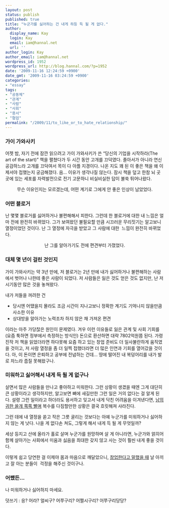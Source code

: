 ```yaml
---
layout: post
status: publish
published: true
title: "누군가를 싫어하는 건 내게 하등 득 될 게 없다."
author:
  display_name: Kay
  login: Kay
  email: iam@hannal.net
  url: ''
author_login: Kay
author_email: iam@hannal.net
wordpress_id: 1952
wordpress_url: http://blog.hannal.com/?p=1952
date: '2009-11-16 12:24:59 +0900'
date_gmt: '2009-11-16 03:24:59 +0900'
categories:
- "essay"
tags:
- "공동체"
- "관계"
- "사람"
- "사회"
- "용서"
- "협업"
permalink: "/2009/11/to_like_or_to_hate_relationship/"
---
```

<h3>가이 가와사키</h3>
<p>어젯 밤, 자기 전에 잠깐 읽으려고 가이 가와사키가 쓴 “당신의 기업을 시작하라(The art of the start)” 책을 펼쳤다가 두 시간 동안 고개를 끄덕였다. 졸아서가 아니라 연신 공감하느라 고개를 끄덕여서 목이 다 아플 지경이다. 나온 지도 꽤 된 이 좋은 책을 왜 이제서야 접했는지 궁금해졌다. 음... 이유가 생각나질 않는다. 잠시 책을 덮고 한참 뇌 곳곳에 있는 세포를 자력발전으로 전기 고문하니 비실비실한 답이 불쑥 튀어나왔다.</p>
<p style="text-align: center;">무슨 이유인지는 모르겠는데, 어떤 계기로 그에게 안 좋은 인상이 남았었다.</p>
<h3>어떤 블로거</h3>
<p>난 몇몇 블로거를 싫어하거나 불편해해서 피한다. 그런데 한 블로거에 대한 내 느낌은 얼마 전에 완전히 바뀌었다. 그가 보여왔던 불필요할 만큼 시끄러운 무리짓기는 알고보니 열정이었던 것이다. 난 그 열정에 자극을 받았고 그 사람에 대한  느낌이 완전히 바뀌었다.</p>
<p style="text-align: center;">난 그를 알아가기도 전에 편견부터 가졌었다.</p>
<h3>대체 몇 년이 걸린 것인지</h3>
<p>가이 가와사키는 약 3년 만에, 저 블로거는 2년 만에 내가 싫어하거나 불편해하는 사람에서 벗어나 나한테 좋은 사람이 되었다. 저 사람들은 잃은 것도 얻은 것도 없지만, 난 저 시기동안 많은 것을 놓쳐왔다.</p>
<p>내가 저들을 꺼려한 건</p>
<ul>
<li>당시엔 어땠을지 몰라도 조금 시간이 지나고보니 정확한 계기도 기억나지 않을만큼 사소한 이유</li>
<li>상대방을 알아가는 노력조차 하지 않은 채 가져온 편견</li>
</ul>
<p>이라는 아주 가당찮은 원인이 문제였다. 겨우 이런 이유들로 잃은 관계 및 사회 기회를 (요즘 툭하면 정부에서 측정하는 방식인) 돈으로 환산하면 대략 7802억원쯤 된다. 가령 진작 저 책을 읽었더라면 하다못해 요즘 하고 있는 창업 준비도 더 일사불란하게 움직였을 것이고, 저 사람 열정을 좀 더 일찍 접했더라면 더 많은 인연과 기회를 열어갔을 것이다. 아, 이 돈이면 은퇴하고 공부에 전념하는 건데... 땅에 떨어진 내 복덩어리를 내가 발로 차느라 줍질 못해왔구나.</p>
<h3>미워하고 싫어해서 내게 득 될 게 없구나</h3>
<p>살면서 많은 사람들을 만나고 좋아하고 미워한다. 그런 상황이 생겼을 때엔 그게 대단히 큰 상황이라고 생각하지만, 알고보면 뼈에 새길만한 그런 일은 거의 없다는 걸 알게 된다. 설령 그런 일이라고 하더라도 용서하고 잊고서 내게 닥친 어려움을 이겨낸다면, <a href="http://www.google.com/search?hl=ko&amp;safe=off&amp;client=safari&amp;rls=en&amp;q=쓸개+복수&amp;btnG=검색&amp;lr=&amp;aq=f&amp;oq=">남의 귀한 쓸개 쪽쪽 빨며</a> 복수를 다짐할만한 상황은 결국 흐릿해져 사라진다.</p>
<p>그런 데에 내 열정을 쏟고 작은 그릇 굴리는 것보다는 아예 누군가를 미워하거나 싫어하지 않는 게 낫다. 나을 게 없다손 쳐도, 그렇게 해서 내게 득 될 게 무엇일까?</p>
<p>세상 등지고 산에 올라가 홀로 살며 누군가를 원망하며 살 게 아니라면, 누군가와 얽히어 함께 살아가는 사회에서 미움과 싫음을 최대한 갖지 않고 사는 것이 훨씬 내게 좋을 것이다.</p>
<p>이렇게 쉽고 당연한 걸 이제야 몸과 마음으로 깨달았으니, <a href="http://startup.hannal.net/2">창업한다고 말했을 때</a> 날 아끼고 잘 아는 분들이  걱정을 해주신 것이구나.</p>
<h3>어쨌든...</h3>
<p>나 미워하거나 싫어하지 마세요.</p>
<p>덧쓰기 : 응? 어라? 얼씨구? 어쭈구리? 어쩔시구리? 어쭈구리당당?</p>
